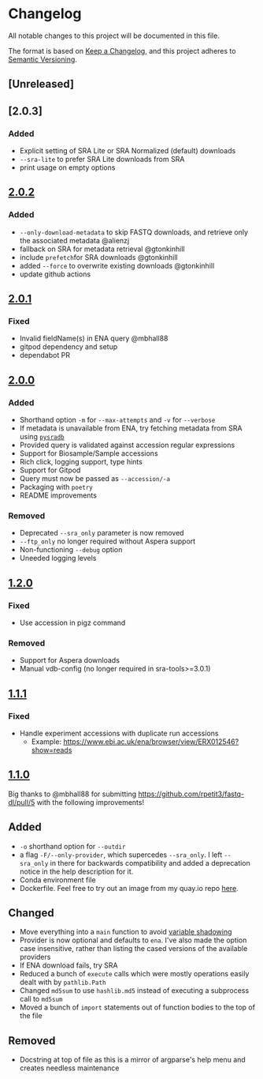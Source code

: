 # Changelog

All notable changes to this project will be documented in this file.

The format is based on [Keep a Changelog](https://keepachangelog.com/en/1.0.0/),
and this project adheres to [Semantic Versioning](https://semver.org/spec/v2.0.0.html).

## [Unreleased]

## [2.0.3]

### Added

- Explicit setting of SRA Lite or SRA Normalized (default) downloads
- `--sra-lite` to prefer SRA Lite downloads from SRA
- print usage on empty options

## [2.0.2]

### Added

- `--only-download-metadata` to skip FASTQ downloads, and retrieve only the associated metadata @alienzj
- fallback on SRA for metadata retrieval @gtonkinhill
- include `prefetch`for SRA downloads @gtonkinhill
- added `--force` to overwrite existing downloads @gtonkinhill
- update github actions

[2.0.2]: https://github.com/rpetit3/fastq-dl/compare/v2.0.1...v2.0.2

## [2.0.1]

### Fixed

- Invalid fieldName(s) in ENA query @mbhall88
- gitpod dependency and setup
- dependabot PR

[2.0.1]: https://github.com/rpetit3/fastq-dl/compare/v2.0.0...v2.0.1

## [2.0.0]

### Added

- Shorthand option `-m` for `--max-attempts` and `-v` for `--verbose`
- If metadata is unavailable from ENA, try fetching metadata from SRA using [`pysradb`][pysradb]
- Provided query is validated against accession regular expressions
- Support for Biosample/Sample accessions
- Rich click, logging support, type hints
- Support for Gitpod
- Query must now be passed as `--accession/-a`
- Packaging with `poetry`
- README improvements

### Removed

- Deprecated `--sra_only` parameter is now removed
- `--ftp_only` no longer required without Aspera support
- Non-functioning `--debug` option
- Uneeded logging levels

[2.0.0]: https://github.com/rpetit3/fastq-dl/compare/v1.2.0...v2.0.0
[pysradb]: https://github.com/saketkc/pysradb

## [1.2.0]

### Fixed

- Use accession in pigz command

### Removed

- Support for Aspera downloads
- Manual vdb-config (no longer required in sra-tools>=3.0.1)

[1.2.0]: https://github.com/rpetit3/fastq-dl/compare/v1.1.1...v1.2.0

## [1.1.1]

### Fixed

- Handle experiment accessions with duplicate run accessions
    - Example: https://www.ebi.ac.uk/ena/browser/view/ERX012546?show=reads

[1.1.1]: https://github.com/rpetit3/fastq-dl/compare/v1.1.0...v1.1.1

## [1.1.0]

Big thanks to @mbhall88 for submitting https://github.com/rpetit3/fastq-dl/pull/5 with the following improvements!

## Added
- `-o` shorthand option for `--outdir`
- a flag `-F/--only-provider`, which supercedes `--sra_only`. I left `--sra_only` in there for backwards compatibility and added a deprecation notice in the help description for it.
- Conda environment file
- Dockerfile. Feel free to try out an image from my quay.io repo [here](https://quay.io/repository/mbhall88/fastq-dl?tab=tags).

## Changed
- Move everything into a `main` function to avoid [variable shadowing](https://en.wikipedia.org/wiki/Variable_shadowing)
- Provider is now optional and defaults to `ena`. I've also made the option case insensitive, rather than listing the cased versions of the available providers
- If ENA download fails, try SRA
- Reduced a bunch of `execute` calls which were mostly operations easily dealt with by `pathlib.Path`
- Changed `md5sum` to use `hashlib.md5` instead of executing a subprocess call to `md5sum`
- Moved a bunch of `import` statements out of function bodies to the top of the file

## Removed
- Docstring at top of file as this is a mirror of argparse's help menu and creates needless maintenance

[1.1.0]: https://github.com/rpetit3/fastq-dl/compare/v1.0.6...v1.1.0
